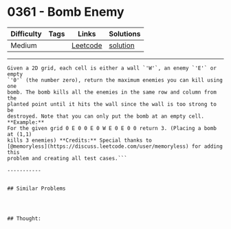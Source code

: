 # 0361 - Bomb Enemy

Difficulty  | Tags | Links | Solutions
----------- | ---- | ----- | -----
Medium |  | [Leetcode](https://leetcode.com/problems/bomb-enemy) | [solution](https://leetcode.com/problems/bomb-enemy/solution/)


-----------

```
Given a 2D grid, each cell is either a wall `'W'`, an enemy `'E'` or empty
`'0'` (the number zero), return the maximum enemies you can kill using one
bomb. The bomb kills all the enemies in the same row and column from the
planted point until it hits the wall since the wall is too strong to be
destroyed. Note that you can only put the bomb at an empty cell. **Example:**
For the given grid 0 E 0 0 E 0 W E 0 E 0 0 return 3. (Placing a bomb at (1,1)
kills 3 enemies) **Credits:** Special thanks to
[@memoryless](https://discuss.leetcode.com/user/memoryless) for adding this
problem and creating all test cases.```

-----------


## Similar Problems




## Thought:
